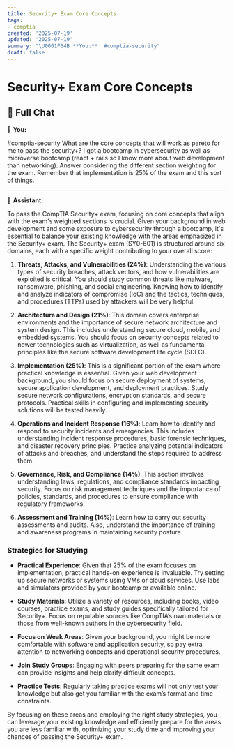 ```yaml
---
title: Security+ Exam Core Concepts
tags:
- comptia
created: '2025-07-19'
updated: '2025-07-19'
summary: "\U0001F64B **You:**  #comptia-security"
draft: false
---
```


# Security+ Exam Core Concepts

## 🧠 Full Chat

🙋 **You:**

#comptia-security
What are the core concepts that will work as pareto for me to pass the security+? I got a bootcamp in cybersecurity as well as microverse bootcamp (react + rails so I know more about web development than networking). Answer considering the different section weighting for the exam. Remember that implementation is 25% of the exam and this sort of things.

---

🤖 **Assistant:**

To pass the CompTIA Security+ exam, focusing on core concepts that align with the exam's weighted sections is crucial. Given your background in web development and some exposure to cybersecurity through a bootcamp, it's essential to balance your existing knowledge with the areas emphasized in the Security+ exam. The Security+ exam (SY0-601) is structured around six domains, each with a specific weight contributing to your overall score:

1. **Threats, Attacks, and Vulnerabilities (24%)**: Understanding the various types of security breaches, attack vectors, and how vulnerabilities are exploited is critical. You should study common threats like malware, ransomware, phishing, and social engineering. Knowing how to identify and analyze indicators of compromise (IoC) and the tactics, techniques, and procedures (TTPs) used by attackers will be very helpful.

2. **Architecture and Design (21%)**: This domain covers enterprise environments and the importance of secure network architecture and system design. This includes understanding secure cloud, mobile, and embedded systems. You should focus on security concepts related to newer technologies such as virtualization, as well as fundamental principles like the secure software development life cycle (SDLC).

3. **Implementation (25%)**: This is a significant portion of the exam where practical knowledge is essential. Given your web development background, you should focus on secure deployment of systems, secure application development, and deployment practices. Study secure network configurations, encryption standards, and secure protocols. Practical skills in configuring and implementing security solutions will be tested heavily.

4. **Operations and Incident Response (16%)**: Learn how to identify and respond to security incidents and emergencies. This includes understanding incident response procedures, basic forensic techniques, and disaster recovery principles. Practice analyzing potential indicators of attacks and breaches, and understand the steps required to address them.

5. **Governance, Risk, and Compliance (14%)**: This section involves understanding laws, regulations, and compliance standards impacting security. Focus on risk management techniques and the importance of policies, standards, and procedures to ensure compliance with regulatory frameworks.

6. **Assessment and Training (14%)**: Learn how to carry out security assessments and audits. Also, understand the importance of training and awareness programs in maintaining security posture.

### Strategies for Studying
- **Practical Experience**: Given that 25% of the exam focuses on implementation, practical hands-on experience is invaluable. Try setting up secure networks or systems using VMs or cloud services. Use labs and simulators provided by your bootcamp or available online.

- **Study Materials**: Utilize a variety of resources, including books, video courses, practice exams, and study guides specifically tailored for Security+. Focus on reputable sources like CompTIA’s own materials or those from well-known authors in the cybersecurity field.

- **Focus on Weak Areas**: Given your background, you might be more comfortable with software and application security, so pay extra attention to networking concepts and operational security procedures.

- **Join Study Groups**: Engaging with peers preparing for the same exam can provide insights and help clarify difficult concepts.

- **Practice Tests**: Regularly taking practice exams will not only test your knowledge but also get you familiar with the exam’s format and time constraints.

By focusing on these areas and employing the right study strategies, you can leverage your existing knowledge and efficiently prepare for the areas you are less familiar with, optimizing your study time and improving your chances of passing the Security+ exam.